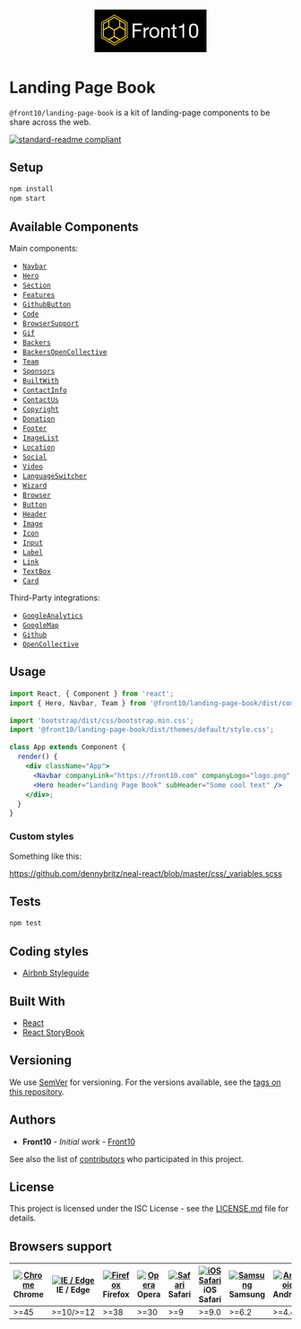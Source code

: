 <h1 style="text-align: center;">
    <a href="http://front10.com/">
        <img src="./assets/images/logo/logo-frton10.jpg" alt="Front10 Component Explorer" width="200">
    </a>
</h1>

# Landing Page Book

`@front10/landing-page-book` is a kit of landing-page components to be share across the web.

[![standard-readme compliant](https://img.shields.io/badge/standard--readme-OK-green.svg?style=flat-square)](https://github.com/RichardLitt/standard-readme)

## Setup

```sh
npm install
npm start
```

## Available Components

Main components:

- [`Navbar`](https://github.com/front10/landing-page-book/blob/master/src/components/Navbar/README.md)
- [`Hero`](https://github.com/front10/landing-page-book/blob/master/src/components/Hero/README.md)
- [`Section`](https://github.com/front10/landing-page-book/blob/master/src/components/Section/README.md)
- [`Features`](https://github.com/front10/landing-page-book/blob/master/src/components/Features/README.md)
- [`GithubButton`](https://github.com/front10/landing-page-book/blob/master/src/components/GithubButton/README.md)
- [`Code`](https://github.com/front10/landing-page-book/blob/master/src/components/Code/README.md)
- [`BrowserSupport`](https://github.com/front10/landing-page-book/blob/master/src/components/BrowserSupport/README.md)
- [`Gif`](https://github.com/front10/landing-page-book/blob/master/src/components/Gif/README.md)
- [`Backers`](https://github.com/front10/landing-page-book/blob/master/src/components/Backers/README.md)
- [`BackersOpenCollective`](https://github.com/front10/landing-page-book/blob/master/src/components/BackersOpenCollective/README.md)
- [`Team`](https://github.com/front10/landing-page-book/blob/master/src/components/Team/README.md)
- [`Sponsors`](https://github.com/front10/landing-page-book/blob/master/src/components/Sponsors/README.md)
- [`BuiltWith`](https://github.com/front10/landing-page-book/blob/master/src/components/BuiltWith/README.md)
- [`ContactInfo`](https://github.com/front10/landing-page-book/blob/master/src/components/ContactInfo/README.md)
- [`ContactUs`](https://github.com/front10/landing-page-book/blob/master/src/components/ContactUs/README.md)
- [`Copyright`](https://github.com/front10/landing-page-book/blob/master/src/components/Copyright/README.md)
- [`Donation`](https://github.com/front10/landing-page-book/blob/master/src/components/Donation/README.md)
- [`Footer`](https://github.com/front10/landing-page-book/blob/master/src/components/Footer/README.md)
- [`ImageList`](https://github.com/front10/landing-page-book/blob/master/src/components/ImageList/README.md)
- [`Location`](https://github.com/front10/landing-page-book/blob/master/src/components/Location/README.md)
- [`Social`](https://github.com/front10/landing-page-book/blob/master/src/components/Social/README.md)
- [`Video`](https://github.com/front10/landing-page-book/blob/master/src/components/Video/README.md)
- [`LanguageSwitcher`](https://github.com/front10/landing-page-book/blob/master/src/components/LanguageSwitcher/README.md)
- [`Wizard`](https://github.com/front10/landing-page-book/blob/master/src/components/Wizard/README.md)
- [`Browser`](https://github.com/front10/landing-page-book/blob/master/src/components/Browser/README.md)
- [`Button`](https://github.com/front10/landing-page-book/blob/master/src/components/Button/README.md)
- [`Header`](https://github.com/front10/landing-page-book/blob/master/src/components/Header/README.md)
- [`Image`](https://github.com/front10/landing-page-book/blob/master/src/components/Image/README.md)
- [`Icon`](https://github.com/front10/landing-page-book/blob/master/src/components/Icon/README.md)
- [`Input`](https://github.com/front10/landing-page-book/blob/master/src/components/Input/README.md)
- [`Label`](https://github.com/front10/landing-page-book/blob/master/src/components/Label/README.md)
- [`Link`](https://github.com/front10/landing-page-book/blob/master/src/components/Link/README.md)
- [`TextBox`](https://github.com/front10/landing-page-book/blob/master/src/components/TextBox/README.md)
- [`Card`](https://github.com/front10/landing-page-book/blob/master/src/components/Card/README.md)

Third-Party integrations:

- [`GoogleAnalytics`](https://github.com/front10/landing-page-book/blob/master/src/components/Analytics/Analytics.jsx)
- [`GoogleMap`](https://github.com/front10/landing-page-book/blob/master/src/components/Location/Location.jsx)
- [`Github`](https://github.com/front10/landing-page-book/blob/master/src/components/GithubButton/README.md)
- [`OpenCollective`](https://github.com/front10/landing-page-book/blob/master/src/components/BackersOpenCollective/BackersOpenCollective.jsx)

## Usage

```js
import React, { Component } from 'react';
import { Hero, Navbar, Team } from '@front10/landing-page-book/dist/components';
```

```js
import 'bootstrap/dist/css/bootstrap.min.css';
import '@front10/landing-page-book/dist/themes/default/style.css';
```

```jsx
class App extends Component {
  render() {
    <div className="App">
      <Navbar companyLink="https://front10.com" companyLogo="logo.png" companyName="Front10" />
      <Hero header="Landing Page Book" subHeader="Some cool text" />
    </div>;
  }
}
```

### Custom styles

Something like this:

https://github.com/dennybritz/neal-react/blob/master/css/_variables.scss

## Tests

```bash
npm test
```

## Coding styles

- [Airbnb Styleguide](https://github.com/airbnb/javascript/tree/master/react)

## Built With

- [React](https://reactjs.org/)
- [React StoryBook](https://storybook.js.org)

## Versioning

We use [SemVer](http://semver.org/) for versioning. For the versions available, see the [tags on this repository](https://github.com/your/project/tags).

## Authors

- **Front10** - _Initial work_ - [Front10](http://front10.com/)

See also the list of [contributors](https://github.com/your/project/contributors) who participated in this project.

## License

This project is licensed under the ISC License - see the [LICENSE.md](LICENSE.md) file for details.

## Browsers support

| [<img src="https://cdnjs.cloudflare.com/ajax/libs/browser-logos/45.5.0/archive/chrome_12-48/chrome_12-48_48x48.png" alt="Chrome" width="24px" height="24px" />](https://gitlab.com/front10-devs/healthcare-book)</br>Chrome | [<img src="https://cdnjs.cloudflare.com/ajax/libs/browser-logos/45.5.0/edge/edge_48x48.png" alt="IE / Edge" width="24px" height="24px" />](https://gitlab.com/front10-devs/healthcare-book)</br>IE / Edge | [<img src="https://cdnjs.cloudflare.com/ajax/libs/browser-logos/45.5.0/firefox/firefox_48x48.png" alt="Firefox" width="24px" height="24px" />](https://gitlab.com/front10-devs/healthcare-book)</br>Firefox | [<img src="https://cdnjs.cloudflare.com/ajax/libs/browser-logos/45.5.0/opera/opera_48x48.png" alt="Opera" width="24px" height="24px" />](https://gitlab.com/front10-devs/healthcare-book)</br>Opera | [<img src="https://cdnjs.cloudflare.com/ajax/libs/browser-logos/45.5.0/safari/safari_48x48.png" alt="Safari" width="24px" height="24px" />](https://gitlab.com/front10-devs/healthcare-book)</br>Safari | [<img src="https://cdnjs.cloudflare.com/ajax/libs/browser-logos/45.5.0/safari-ios/safari-ios_48x48.png" alt="iOS Safari" width="24px" height="24px" />](https://gitlab.com/front10-devs/healthcare-book)</br>iOS Safari | [<img src="https://cdnjs.cloudflare.com/ajax/libs/browser-logos/45.5.0/samsung-internet/samsung-internet_48x48.png" alt="Samsung" width="24px" height="24px" />](https://gitlab.com/front10-devs/healthcare-book)</br>Samsung | [<img src="https://cdnjs.cloudflare.com/ajax/libs/browser-logos/45.5.0/archive/android/android_48x48.png" alt="Android" width="24px" height="24px" />](https://gitlab.com/front10-devs/healthcare-book)</br>Android |
| --------------------------------------------------------------------------------------------------------------------------------------------------------------------------------------------------------------------------- | --------------------------------------------------------------------------------------------------------------------------------------------------------------------------------------------------------- | ----------------------------------------------------------------------------------------------------------------------------------------------------------------------------------------------------------- | --------------------------------------------------------------------------------------------------------------------------------------------------------------------------------------------------- | ------------------------------------------------------------------------------------------------------------------------------------------------------------------------------------------------------- | ----------------------------------------------------------------------------------------------------------------------------------------------------------------------------------------------------------------------- | ----------------------------------------------------------------------------------------------------------------------------------------------------------------------------------------------------------------------------- | ------------------------------------------------------------------------------------------------------------------------------------------------------------------------------------------------------------------- |
| >=45                                                                                                                                                                                                                        | >=10/>=12                                                                                                                                                                                                 | >=38                                                                                                                                                                                                        | >=30                                                                                                                                                                                                | >=9                                                                                                                                                                                                     | >=9.0                                                                                                                                                                                                                   | >=6.2                                                                                                                                                                                                                         | >=4.4                                                                                                                                                                                                               |
